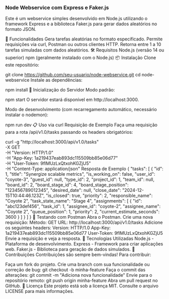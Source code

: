 ### Node Webservice com Express e Faker.js
Este é um webservice simples desenvolvido em Node.js utilizando o framework Express e a biblioteca Faker.js para gerar dados aleatórios no formato JSON.

🚀 Funcionalidades
Gera tarefas aleatórias no formato especificado.
Permite requisições via curl, Postman ou outros clientes HTTP.
Retorna entre 1 a 10 tarefas simuladas com dados aleatórios.
🛠️ Requisitos
Node.js (versão 14 ou superior)
npm (geralmente instalado com o Node.js)
📦 Instalação
Clone este repositório:

git clone https://github.com/seu-usuario/node-webservice.git
cd node-webservice
Instale as dependências:

npm install
🏃 Inicialização do Servidor
Modo padrão:

npm start
O servidor estará disponível em http://localhost:3000.

Modo de desenvolvimento (com recarregamento automático, necessário instalar o nodemon):

npm run dev
📋 Uso via curl
Requisição de Exemplo
Faça uma requisição para a rota /api/v1.0/tasks passando os headers obrigatórios:

curl -g "http://localhost:3000/api/v1.0/tasks" \
    -X GET \
    -H "Version: HTTP/1.0" \
    -H "App-Key: 1a219437eab893dc115509bb85e06d77" \
    -H "User-Token: 9flMUzLxQtxohKGZjU5" \
    -H "Content-Type: application/json"
Resposta de Exemplo
{
  "tasks": [
    {
      "id": 1,
      "title": "Synergize scalable metrics",
      "is_working_on": false,
      "user_id": "coyote-3",
      "guest_id": null,
      "type_id": 2,
      "project_id": 1,
      "team_id": null,
      "board_id": 2,
      "board_stage_id": 4,
      "board_stage_position": "123456789012345",
      "desired_date": null,
      "close_date": "2024-12-15T10:44:46.123Z",
      "is_closed": true,
      "priority": 2,
      "responsible_name": "Coyote 2",
      "task_state_name": "Stage 4",
      "assignments": [
        {
          "id": "abc123def456",
          "task_id": 1,
          "assignee_id": "coyote-2",
          "assignee_name": "Coyote 2",
          "queue_position": 1,
          "priority": 2,
          "current_estimate_seconds": 3600
        }
      ]
    }
  ]
}
🧪 Testando com Postman
Abra o Postman.
Crie uma nova requisição:
Método: GET
URL: http://localhost:3000/api/v1.0/tasks
Adicione os seguintes headers:
Version: HTTP/1.0
App-Key: 1a219437eab893dc115509bb85e06d77
User-Token: 9flMUzLxQtxohKGZjU5
Envie a requisição e veja a resposta.
🧰 Tecnologias Utilizadas
Node.js - Plataforma de desenvolvimento.
Express - Framework para criar aplicações web.
Faker.js - Biblioteca para geração de dados simulados.
🤝 Contribuições
Contribuições são sempre bem-vindas! Para contribuir:

Faça um fork do projeto.
Crie uma branch com sua funcionalidade ou correção de bug:
git checkout -b minha-feature
Faça o commit das alterações:
git commit -m "Adiciona nova funcionalidade"
Envie para o repositório remoto:
git push origin minha-feature
Abra um pull request no GitHub.
📝 Licença
Este projeto está sob a licença MIT. Consulte o arquivo LICENSE para mais informações.